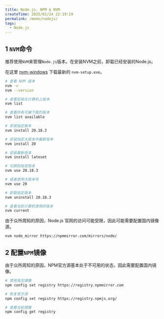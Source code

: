 ```yaml
---
title: Node.js, NPM & NVM
createTime: 2025/01/24 22:19:19
permalink: /memo/nodejs/
tags: 
  - Node.js
---
```


## 1 `NVM`命令

推荐使用`NVM`来管理`Node.js`版本。在安装NVM之前，卸载已经安装的Node.js。

在这里 [nvm-windows](https://github.com/coreybutler/nvm-windows/releases) 下载最新的 `nvm-setup.exe`。

```bash
# 查看 NVM 版本
nvm -v 
nvm --version
```

```bash
# 查看安装在计算机上版本
nvm list

# 查看所有可被下载的版本
nvm list available
```

```bash
# 安装指定版本
nvm install 20.18.3

# 安装指定大版本中最新版本
nvm install 20

# 安装最新版本
nvm install lateset
```

```bash
# 切换到指定版本
nvm use 20.18.3

# 或者使用大版本号
nvm use 20
```

```bash
# 卸载指定版本
nvm uninstall 20.18.3
```

```bash
# 查看当前计算机使用的版本
nvm current
```

由于众所周知的原因，Node.js 官网的访问可能受限，因此可能需要配置国内镜像源。

```bash
nvm node_mirror https://npmmirror.com/mirrors/node/
```

## 2 配置`NPM`镜像

由于众所周知的原因，NPM官方源基本处于不可用的状态，因此需要配置国内镜像。

```bash
# 使用淘宝镜像
npm config set registry https://registry.npmmirror.com
```

```bash
# 恢复官方源
npm config set registry https://registry.npmjs.org/
```

```bash
# 查看当前镜像
npm config get registry
```
